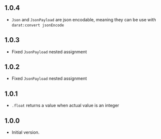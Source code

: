 ## 1.0.4

- `Json` and `JsonPayload` are json encodable, meaning they can be use with `darat:convert jsonEncode`

## 1.0.3

- Fixed `JsonPayload` nested assignment

## 1.0.2

- Fixed `JsonPayload` nested assignment

## 1.0.1

- `.float` returns a value when actual value is an integer

## 1.0.0

- Initial version.
